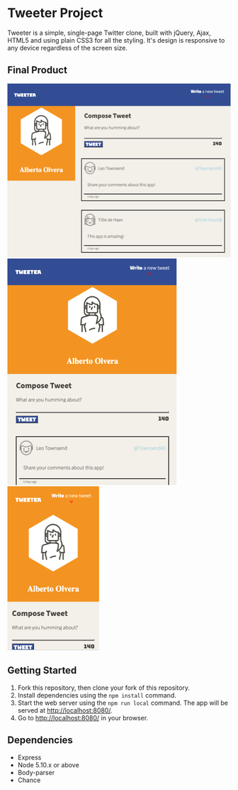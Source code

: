 # Tweeter Project

Tweeter is a simple, single-page Twitter clone, built with jQuery, Ajax, HTML5 and using plain CSS3 for all the styling.  It's design is responsive to any device regardless of the screen size. 

## Final Product
!["Screenshot of desktop display](https://github.com/soccermind/tweeter/blob/master/docs/Tweeter-Desktop-Display.png?raw=true)
!["Screenshot of tablet display](https://github.com/soccermind/tweeter/blob/master/docs/Tweeter-Tablet-Display.png?raw=true)
!["Screenshot of mobile display](https://github.com/soccermind/tweeter/blob/master/docs/Twitter-Mobile-Display.png?raw=true)


## Getting Started

1. Fork this repository, then clone your fork of this repository.
2. Install dependencies using the `npm install` command.
3. Start the web server using the `npm run local` command. The app will be served at <http://localhost:8080/>.
4. Go to <http://localhost:8080/> in your browser.

## Dependencies

- Express
- Node 5.10.x or above
- Body-parser
- Chance
